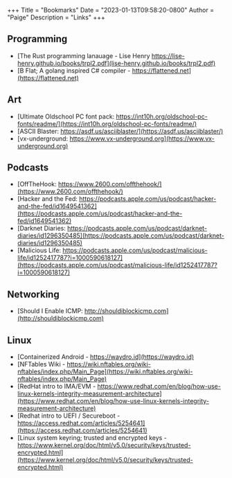 +++
Title = "Bookmarks"
Date = "2023-01-13T09:58:20-0800"
Author = "Paige"
Description = "Links"
+++
## Programming
- [The Rust programming lanauage - Lise Henry https://lise-henry.github.io/books/trpl2.pdf](lise-henry.github.io/books/trpl2.pdf)
- [B Flat; A golang inspired C# compiler - https://flattened.net](https://flattened.net)
## Art
- [Ultimate Oldschool PC font pack: https://int10h.org/oldschool-pc-fonts/readme/](https://int10h.org/oldschool-pc-fonts/readme/)
- [ASCII Blaster: https://asdf.us/asciiblaster/](https://asdf.us/asciiblaster/)
- [vx-underground: https://www.vx-underground.org](https://www.vx-underground.org)
## Podcasts
- [OffTheHook: https://www.2600.com/offthehook/](https://www.2600.com/offthehook/)
- [Hacker and the Fed: https://podcasts.apple.com/us/podcast/hacker-and-the-fed/id1649541362](https://podcasts.apple.com/us/podcast/hacker-and-the-fed/id1649541362)
- [Darknet Diaries: https://podcasts.apple.com/us/podcast/darknet-diaries/id1296350485](https://podcasts.apple.com/us/podcast/darknet-diaries/id1296350485)
- [Malicious Life: https://podcasts.apple.com/us/podcast/malicious-life/id1252417787?i=1000590618127](https://podcasts.apple.com/us/podcast/malicious-life/id1252417787?i=1000590618127)
## Networking
- [Should I Enable ICMP: http://shouldiblockicmp.com](http://shouldiblockicmp.com)
## Linux
- [Containerized Android - https://waydro.id](https://waydro.id)
- [NFTables Wiki - https://wiki.nftables.org/wiki-nftables/index.php/Main_Page](https://wiki.nftables.org/wiki-nftables/index.php/Main_Page)
- [RedHat intro to IMA/EVM - https://www.redhat.com/en/blog/how-use-linux-kernels-integrity-measurement-architecture](https://www.redhat.com/en/blog/how-use-linux-kernels-integrity-measurement-architecture)
- [Redhat intro to UEFI / Secureboot - https://access.redhat.com/articles/5254641](https://access.redhat.com/articles/5254641)
- [Linux system keyring; trusted and encrypted keys - https://www.kernel.org/doc/html/v5.0/security/keys/trusted-encrypted.html](https://www.kernel.org/doc/html/v5.0/security/keys/trusted-encrypted.html)